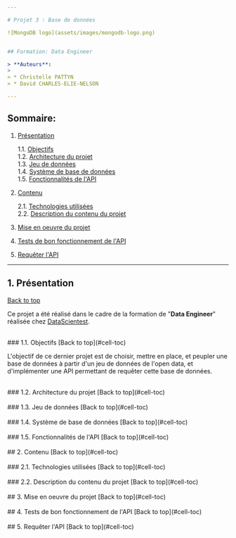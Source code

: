 ```yaml
---

# Projet 3 : Base de données

![MongoDB logo](assets/images/mongodb-logo.png)


## Formation: Data Engineer

> **Auteurs**: 
> 
> * Christelle PATTYN
> * David CHARLES-ELIE-NELSON

---
```


<a name='cell-toc'></a>
## Sommaire:

   1. [Présentation](#section-presentation)  

      1.1. [Objectifs](#section-objectifs)  
      1.2. [Architecture du projet](#section-architecture)  
      1.3. [Jeu de données](#section-data)  
      1.4. [Système de base de données](#section-sys-db)  
      1.5. [Fonctionnalités de l'API](#section-api-functionalities)  

   2. [Contenu](#section-content)  

      2.1. [Technologies utilisées](#section-technos)  
      2.2. [Description du contenu du projet](#section-projet-content)
      
      
   3. [Mise en oeuvre du projet](#section-setup)  
   
   
   4. [Tests de bon fonctionnement de l'API](#section-test-api)  
   
   5. [Requêter l'API](#section-use-api)

---

## 1. Présentation <a name='section-presentation'></a>
[Back to top](#cell-toc)<br/>

Ce projet a été réalisé dans le cadre de la formation de "**Data Engineer**" réalisée chez [DataScientest](https://datascientest.com/).


<br/>
### 1.1. Objectifs <a name='section-objectifs'></a>
[Back to top](#cell-toc)<br/>

L'objectif de ce dernier projet est de choisir, mettre en place, et peupler une base de 
données à partir d'un jeu de données de l'open data, et d'implémenter une API permettant de requêter cette base de 
données.


<br/>
### 1.2. Architecture du projet <a name='section-architecture'></a>
[Back to top](#cell-toc)<br/>


<br/>
### 1.3. Jeu de données <a name='section-data'></a>
[Back to top](#cell-toc)<br/>


<br/>
### 1.4. Système de base de données <a name='section-sys-db'></a>
[Back to top](#cell-toc)<br/>


<br/>
### 1.5. Fonctionnalités de l'API <a name='section-api-functionalities'></a>
[Back to top](#cell-toc)<br/>


<br/>
## 2. Contenu <a name='section-content'></a>
[Back to top](#cell-toc)<br/>


<br/>
### 2.1. Technologies utilisées <a name='section-technos'></a>
[Back to top](#cell-toc)<br/>


<br/>
### 2.2. Description du contenu du projet <a name='section-projet-content'></a>
[Back to top](#cell-toc)<br/>



<br/>
## 3. Mise en oeuvre du projet <a name='section-setup'></a>
[Back to top](#cell-toc)<br/>


<br/>
## 4. Tests de bon fonctionnement de l'API <a name='section-test-api'></a>
[Back to top](#cell-toc)<br/>


<br/>
## 5. Requêter l'API <a name='section-use-api'></a>
[Back to top](#cell-toc)<br/>
